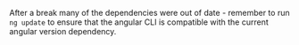After a break many of the dependencies were out of date - remember to run `ng update` to ensure that the angular CLI is compatible with the current angular version dependency.
